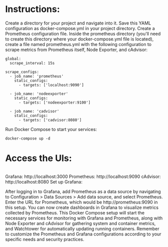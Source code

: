 # Instructions:

Create a directory for your project and navigate into it.
Save this YAML configuration as docker-compose.yml in your project directory.
Create a Prometheus configuration file. Inside the prometheus directory (you'll need to create this directory where your docker-compose.yml file is located), create a file named prometheus.yml with the following configuration to scrape metrics from Prometheus itself, Node Exporter, and cAdvisor:
```
global:
  scrape_interval: 15s

scrape_configs:
  - job_name: 'prometheus'
    static_configs:
      - targets: ['localhost:9090']

  - job_name: 'nodeexporter'
    static_configs:
      - targets: ['nodeexporter:9100']

  - job_name: 'cadvisor'
    static_configs:
      - targets: ['cadvisor:8080']
```
Run Docker Compose to start your services:
```
docker-compose up -d
```
# Access the UIs:
```

```
Grafana: http://localhost:3000
Prometheus: http://localhost:9090
cAdvisor: http://localhost:8080
Set up Grafana:

After logging in to Grafana, add Prometheus as a data source by navigating to Configuration > Data Sources > Add data source, and select Prometheus.
Enter the URL for Prometheus, which would be http://prometheus:9090 in this setup.
You can now create dashboards in Grafana to visualize metrics collected by Prometheus.
This Docker Compose setup will start the necessary services for monitoring with Grafana and Prometheus, along with Node Exporter and cAdvisor for gathering system and container metrics, and Watchtower for automatically updating running containers. Remember to customize the Prometheus and Grafana configurations according to your specific needs and security practices.





